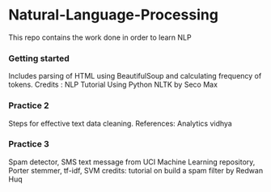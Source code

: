 # Natural-Language-Processing
This repo contains the work done in order to learn NLP  
### Getting started  
Includes parsing of HTML using BeautifulSoup and calculating frequency of tokens. Credits : NLP Tutorial Using Python NLTK by Seco Max  
### Practice 2  
Steps for effective text data cleaning. References: Analytics vidhya  
### Practice 3  
Spam detector, SMS text message from UCI Machine Learning repository, Porter stemmer, tf-idf, SVM credits: tutorial on build a spam filter by Redwan Huq 
